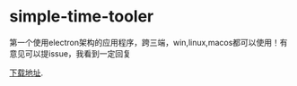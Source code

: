 # simple-time-tooler
第一个使用electron架构的应用程序，跨三端，win,linux,macos都可以使用！有意见可以提issue，我看到一定回复
  
  [下载地址](https://github.com/PhoenixNil/simple-time-tooler/releases). 
